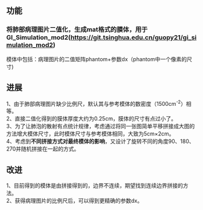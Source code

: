 ## 功能
### 将肺部病理图片二值化，生成mat格式的膜体，用于GI_Simulation_mod2(https://git.tsinghua.edu.cn/guopy21/gi_simulation_mod2)
模体中包括：病理图片的二值矩阵phantom+参数dx（phantom中一个像素的尺寸)

## 进展
1、由于肺部病理图片缺少比例尺，默认其与参考模体的数密度（1500cm<sup>-2</sup>）相等。\
2、直接二值化得到的膜体厚度大约为0.25cm，膜体的尺寸有点过小了。\
3、为了让肺泡的散射有点统计规律，考虑通过将同一张图简单平移拼接成大图的方法增大模体尺寸，此时模体尺寸与参考模体相同，大致为5cm×2cm。\
4、考虑到**不同拼接方式对最终模体的影响**，又设计了旋转不同的角度90、180、270并随机拼接在一起的方式。

## 改进
1、目前得到的模体是由拼接得到的，边界不连续，期望找到连续边界拼接的方法。\
2、获得病理图片的比例尺后，可以得到更精确的参数dx。

